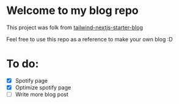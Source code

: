 # Welcome to my blog repo

This project was folk from [tailwind-nextjs-starter-blog](https://github.com/timlrx/tailwind-nextjs-starter-blog)

Feel free to use this repo as a reference to make your own blog :D

# To do:

- [x] Spotify page
- [x] Optimize spotify page
- [ ] Write more blog post
